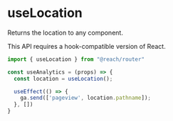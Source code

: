 # useLocation

Returns the location to any component.

This API requires a hook-compatible version of React.

```jsx
import { useLocation } from "@reach/router"

const useAnalytics = (props) => {
  const location = useLocation();

  useEffect(() => {
    ga.send(['pageview', location.pathname]);
  }, [])
}
```
